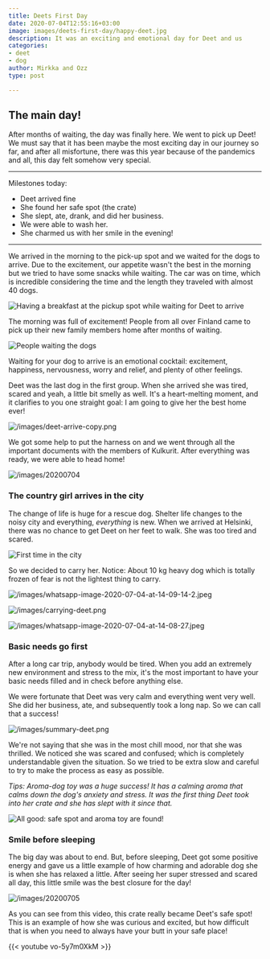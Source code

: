 ```yaml
---
title: Deets First Day
date: 2020-07-04T12:55:16+03:00
image: images/deets-first-day/happy-deet.jpg
description: It was an exciting and emotional day for Deet and us
categories:
- deet
- dog
author: Mirkka and Ozz
type: post

---
```

## The main day!

After months of waiting, the day was finally here. We went to pick up Deet! We must say that it has been maybe the most exciting day in our journey so far, and after all misfortune, there was this year because of the pandemics and all, this day felt somehow very special.

***

Milestones today:

* Deet arrived fine
* She found her safe spot (the crate)
* She slept, ate, drank, and did her business.
* We were able to wash her.
* She charmed us with her smile in the evening!

***

We arrived in the morning to the pick-up spot and we waited for the dogs to arrive. Due to the excitement, our appetite wasn't the best in the morning but we tried to have some snacks while waiting. The car was on time, which is incredible considering the time and the length they traveled with almost 40 dogs.

![Having a breakfast at the pickup spot while waiting for Deet to arrive](https://app.forestry.io/sites/pqtrwwknkydruw/body-media//images/deets-first-day/mirkka-ozz-waiting.jpg "Breakfast")

The morning was full of excitement! People from all over Finland came to pick up their new family members home after months of waiting.

![People waiting the dogs](https://app.forestry.io/sites/pqtrwwknkydruw/body-media//images/20200704_105445.jpg)

Waiting for your dog to arrive is an emotional cocktail: excitement, happiness, nervousness, worry and relief, and plenty of other feelings.

Deet was the last dog in the first group. When she arrived she was tired, scared and yeah, a little bit smelly as well. It's a heart-melting moment, and it clarifies to you one straight goal: I am going to give her the best home ever!

![/images/deet-arrive-copy.png](https://app.forestry.io/sites/pqtrwwknkydruw/body-media//images/deet-arrive-copy.png)

We got some help to put the harness on and we went through all the important documents with the members of Kulkurit. After everything was ready, we were able to head home!

![/images/20200704](https://app.forestry.io/sites/pqtrwwknkydruw/body-media//images/20200704_120447.jpg)

### The country girl arrives in the city

The change of life is huge for a rescue dog. Shelter life changes to the noisy city and everything, _everything_ is new. When we arrived at Helsinki, there was no chance to get Deet on her feet to walk. She was too tired and scared.

![First time in the city](https://app.forestry.io/sites/pqtrwwknkydruw/body-media//images/whatsapp-image-2020-07-04-at-14-09-15.jpeg)

So we decided to carry her. Notice: About 10 kg heavy dog which is totally frozen of fear is not the lightest thing to carry.

![/images/whatsapp-image-2020-07-04-at-14-09-14-2.jpeg](https://app.forestry.io/sites/pqtrwwknkydruw/body-media//images/whatsapp-image-2020-07-04-at-14-09-14-2.jpeg)

![/images/carrying-deet.png](https://app.forestry.io/sites/pqtrwwknkydruw/body-media//images/carrying-deet.png)

![/images/whatsapp-image-2020-07-04-at-14-08-27.jpeg](https://app.forestry.io/sites/pqtrwwknkydruw/body-media//images/whatsapp-image-2020-07-04-at-14-08-27.jpeg)

### Basic needs go first

After a long car trip, anybody would be tired. When you add an extremely new environment and stress to the mix, it's the most important to have your basic needs filled and in check before anything else.

We were fortunate that Deet was very calm and everything went very well. She did her business, ate, and subsequently took a long nap. So we can call that a success!

![/images/summary-deet.png](https://app.forestry.io/sites/pqtrwwknkydruw/body-media//images/summary-deet.png)

We're not saying that she was in the most chill mood, nor that she was thrilled. We noticed she was scared and confused; which is completely understandable given the situation. So we tried to be extra slow and careful to try to make the process as easy as possible.

_Tips: Aroma-dog toy was a huge success! It has a calming aroma that calms down the dog's anxiety and stress. It was the first thing Deet took into her crate and she has slept with it since that._

![All good: safe spot and aroma toy are found!](https://app.forestry.io/sites/pqtrwwknkydruw/body-media//images/1st-day-deet-and-the-aroma-bunny.jpg "Deet in the crate")

### Smile before sleeping

The big day was about to end. But, before sleeping, Deet got some positive energy and gave us a little example of how charming and adorable dog she is when she has relaxed a little. After seeing her super stressed and scared all day, this little smile was the best closure for the day!

![/images/20200705](https://app.forestry.io/sites/pqtrwwknkydruw/body-media//images/20200705_000800.jpg)

As you can see from this video, this crate really became Deet's safe spot! This is an example of how she was curious and excited, but how difficult that is when you need to always have your butt in your safe place!

{{< youtube vo-5y7m0XkM >}}